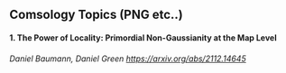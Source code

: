 ## Comsology Topics (PNG etc..)

#### 1. The Power of Locality: Primordial Non-Gaussianity at the Map Level
###### Daniel Baumann, Daniel Green   https://arxiv.org/abs/2112.14645
